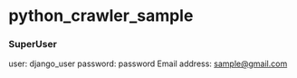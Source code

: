 # python_crawler_sample

### SuperUser
user: django_user
password: password
Email address: sample@gmail.com
